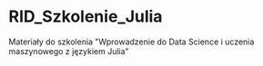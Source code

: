 # RID_Szkolenie_Julia
Materiały do szkolenia "Wprowadzenie do Data Science i uczenia maszynowego z językiem Julia"
